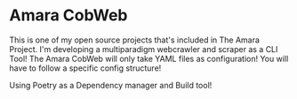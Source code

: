 # Amara CobWeb

This is one of my open source projects that's included in The Amara Project. I'm developing a multiparadigm webcrawler and scraper as a CLI Tool!
The Amara CobWeb will only take YAML files as configuration! You will have to follow a specific config structure!

Using Poetry as a Dependency manager and Build tool!
